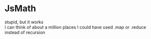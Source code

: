 # JsMath
stupid, but it works<br>
I can think of about a million places I could have used .map or .reduce instead of recursion
